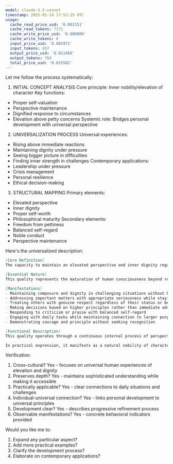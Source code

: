 ```yaml
---
model: claude-3.5-sonnet
timestamp: 2025-01-14 17:52:19 UTC
usage:
  cache_read_price_usd: '0.002151'
  cache_read_tokens: 7171
  cache_write_price_usd: '0.000000'
  cache_write_tokens: 0
  input_price_usd: '0.001971'
  input_tokens: 657
  output_price_usd: '0.011460'
  output_tokens: 764
  total_price_usd: '0.015582'
---
```


Let me follow the process systematically:

1. INITIAL CONCEPT ANALYSIS
Core principle: Inner nobility/elevation of character
Key functions:
- Proper self-valuation
- Perspective maintenance
- Dignified response to circumstances
- Elevation above petty concerns
Systemic role: Bridges personal development with universal perspective

2. UNIVERSALIZATION PROCESS
Universal experiences:
- Rising above immediate reactions
- Maintaining dignity under pressure
- Seeing bigger picture in difficulties
- Finding inner strength in challenges
Contemporary applications:
- Leadership under pressure
- Crisis management
- Personal resilience
- Ethical decision-making

3. STRUCTURAL MAPPING
Primary elements:
- Elevated perspective
- Inner dignity
- Proper self-worth
- Philosophical maturity
Secondary elements:
- Freedom from pettiness
- Balanced self-regard
- Noble conduct
- Perspective maintenance

Here's the universalized description:

```markdown
[Core Definition]
The capacity to maintain an elevated perspective and inner dignity regardless of circumstances, combining proper self-worth with genuine humility. It manifests as the ability to rise above immediate reactions while remaining genuinely connected to fundamental human values and concerns.

[Essential Nature]
This quality represents the maturation of human consciousness beyond reactive patterns and limited viewpoints into a more expansive and noble way of being. It combines profound self-respect with genuine humility, enabling one to maintain dignity without arrogance and to face both success and adversity with equanimity. Unlike simple stoicism or detachment, it involves active engagement with life from a place of inner elevation and broader perspective.

[Manifestations]
- Maintaining composure and dignity in challenging situations without becoming rigid or artificial
- Addressing important matters with appropriate seriousness while staying light with minor concerns
- Treating others with genuine respect regardless of their status or behavior
- Making decisions based on higher principles rather than immediate advantages
- Responding to criticism or praise with balanced self-regard
- Engaging with daily tasks while maintaining connection to larger purpose
- Demonstrating courage and principle without seeking recognition

[Functional Description]
This quality operates through a continuous internal process of perspective-taking and self-regulation, where immediate reactions are naturally filtered through a more elevated viewpoint. It develops through progressive refinement of consciousness, where one learns to access broader perspectives while remaining practically engaged. The process involves regular practice in distinguishing between essential and non-essential concerns, cultivating inner dignity, and maintaining connection to deeper values.

In practical expression, it manifests as a natural nobility of character that others can sense and respect. This quality enables effective leadership, wise decision-making, and the ability to maintain positive influence in challenging situations. It creates a foundation for consistent ethical behavior and serves as a stabilizing force in relationships and organizations, allowing one to address conflicts and challenges from a higher perspective while remaining practically effective.
```

Verification:
1. Cross-cultural? Yes - focuses on universal human experiences of elevation and dignity
2. Preserves depth? Yes - maintains sophisticated understanding while making it accessible
3. Practically applicable? Yes - clear connections to daily situations and challenges
4. Individual-universal connection? Yes - links personal development to universal principles
5. Development clear? Yes - describes progressive refinement process
6. Observable manifestations? Yes - concrete behavioral indicators provided

Would you like me to:
1. Expand any particular aspect?
2. Add more practical examples?
3. Clarify the development process?
4. Elaborate on contemporary applications?